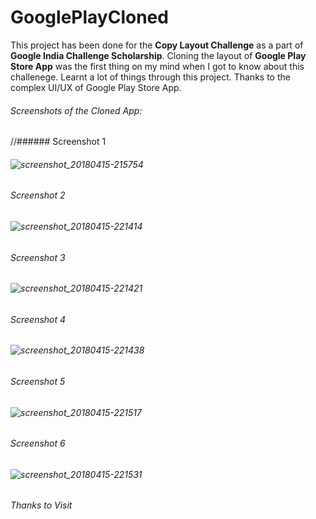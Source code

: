 # GooglePlayCloned

This project has been done for the **Copy Layout Challenge** as a part of **Google India Challenge Scholarship**. Cloning the layout of **Google Play Store App** was the first thing on my mind when I got to know about this challenege. Learnt a lot of things through this project. Thanks to the complex UI/UX of Google Play Store App.

###### Screenshots of the Cloned App:

//###### Screenshot 1


###### ![screenshot_20180415-215754](https://user-images.githubusercontent.com/19844292/38781274-f3426288-40ff-11e8-88ed-b5c810f0ad8e.png)

###### Screenshot 2

###### ![screenshot_20180415-221414](https://user-images.githubusercontent.com/19844292/38781275-f36f653a-40ff-11e8-933c-2daadce3e5d7.png)

###### Screenshot 3

###### ![screenshot_20180415-221421](https://user-images.githubusercontent.com/19844292/38781276-f39baa78-40ff-11e8-8e33-92a2dfee57ef.png)

###### Screenshot 4

###### ![screenshot_20180415-221438](https://user-images.githubusercontent.com/19844292/38781279-f3f57ff8-40ff-11e8-8293-b193f361ec49.png)

###### Screenshot 5

###### ![screenshot_20180415-221517](https://user-images.githubusercontent.com/19844292/38781281-f420881a-40ff-11e8-9173-1f41945a14bd.png)

###### Screenshot 6

###### ![screenshot_20180415-221531](https://user-images.githubusercontent.com/19844292/38781282-f44b921c-40ff-11e8-8392-23bdf9161703.png)



###### Thanks to Visit
